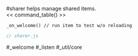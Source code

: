 #sharer helps manage shared items.  
<< command_table() >>
```js_input
_on_welcome() // run item to test w/o reloading
```
```js_removed:sharer.js
// sharer.js
```

#_welcome #_listen #_util/core
